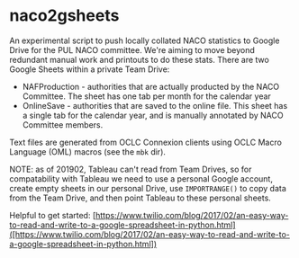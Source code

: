 # naco2gsheets

An experimental script to push locally collated NACO statistics to Google Drive for the PUL NACO committee. We're aiming to move beyond redundant manual work and printouts to do these stats. There are two Google Sheets within a private Team Drive:
* NAFProduction - authorities that are actually producted by the NACO Committee. The sheet has one tab per month for the calendar year
* OnlineSave - authorities that are saved to the online file. This sheet has a single tab for the calendar year, and is manually annotated by NACO Committee members.

Text files are generated from OCLC Connexion clients using OCLC Macro Language (OML) macros (see the `mbk` dir).

NOTE: as of 201902, Tableau can't read from Team Drives, so for compatability with Tableau we need to use a personal Google account, create empty sheets in our personal Drive, use `IMPORTRANGE()` to copy data from the Team Drive, and then point Tableau to these personal sheets.   

Helpful to get started: [https://www.twilio.com/blog/2017/02/an-easy-way-to-read-and-write-to-a-google-spreadsheet-in-python.html]([https://www.twilio.com/blog/2017/02/an-easy-way-to-read-and-write-to-a-google-spreadsheet-in-python.html])
